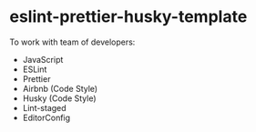 # eslint-prettier-husky-template

To work with team of developers:

- JavaScript
- ESLint
- Prettier
- Airbnb (Code Style)
- Husky (Code Style)
- Lint-staged
- EditorConfig
